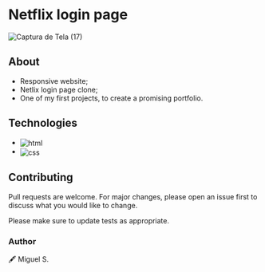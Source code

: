 # Netflix login page
![Captura de Tela (17)](https://github.com/Miguelss299/CloneNetlixLogin/assets/112091547/dc7112b0-5254-4efa-b59f-93f0302651fe)

## About 
* Responsive website;
* Netlix login page clone;
* One of my first projects, to create a promising portfolio.

## Technologies

* <img alt="html" src="https://img.shields.io/badge/HTML5-E34F26?style=for-the-badge&logo=html5&logoColor=white" align="center">
* <img alt="css" src="https://img.shields.io/badge/CSS3-1572B6?style=for-the-badge&logo=css3&logoColor=white" align="center">

## Contributing

Pull requests are welcome. For major changes, please open an issue first
to discuss what you would like to change.

Please make sure to update tests as appropriate.

### Author
🖋 Miguel S.
